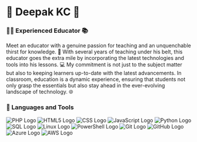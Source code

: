 # 🌱 Deepak KC 🌱

### 👩‍🏫  Experienced Educator 📚

Meet an educator with a genuine passion for teaching and an unquenchable thirst for knowledge. 🚀 With several years of teaching under his belt, this educator goes the extra mile by incorporating the latest technologies and tools into his lessons. 💻 My commitment is not just to the subject matter but also to keeping learners up-to-date with the latest advancements. In  classroom, education is a dynamic experience, ensuring that students not only grasp the essentials but also stay ahead in the ever-evolving landscape of technology. 🌐

### 🧰 Languages and Tools


![PHP Logo](https://img.shields.io/badge/PHP-777BB4?style=for-the-badge&logo=php&logoColor=white&labelColor=777BB4&logoWidth=30&logoHeight=30) ![HTML5 Logo](https://img.shields.io/badge/HTML5-E34F26?style=for-the-badge&logo=html5&logoColor=white&labelColor=E34F26&logoWidth=30&logoHeight=30) ![CSS Logo](https://img.shields.io/badge/CSS3-1572B6?style=for-the-badge&logo=css3&logoColor=white&labelColor=1572B6&logoWidth=30&logoHeight=30) ![JavaScript Logo](https://img.shields.io/badge/JavaScript-F7DF1E?style=for-the-badge&logo=javascript&logoColor=black&labelColor=F7DF1E&logoWidth=30&logoHeight=30) ![Python Logo](https://img.shields.io/badge/Python-3776AB?style=for-the-badge&logo=python&logoColor=white&labelColor=3776AB&logoWidth=30&logoHeight=30) ![SQL Logo](https://img.shields.io/badge/MySQL-4479A1?style=for-the-badge&logo=mysql&logoColor=white&labelColor=4479A1&logoWidth=30&logoHeight=30) ![Linux Logo](https://img.shields.io/badge/Linux-FCC624?style=for-the-badge&logo=linux&logoColor=black&labelColor=FCC624&logoWidth=30&logoHeight=30) ![PowerShell Logo](https://img.shields.io/badge/PowerShell-5391FE?style=for-the-badge&logo=powershell&logoColor=white&labelColor=5391FE&logoWidth=30&logoHeight=30) ![Git Logo](https://img.shields.io/badge/Git-F05032?style=for-the-badge&logo=git&logoColor=white&labelColor=F05032&logoWidth=30&logoHeight=30) ![GitHub Logo](https://img.shields.io/badge/GitHub-181717?style=for-the-badge&logo=github&logoColor=white&labelColor=181717&logoWidth=30&logoHeight=30) ![Azure Logo](https://img.shields.io/badge/Microsoft_Azure-0089D6?style=for-the-badge&logo=microsoft-azure&logoColor=white&labelColor=0089D6&logoWidth=30&logoHeight=30)
![AWS Logo](https://img.shields.io/badge/AWS-232F3E?style=for-the-badge&logo=amazon-aws&logoColor=white&labelColor=232F3E&logoWidth=30&logoHeight=30)


<br />


<!-- BEGIN YOUTUBE-CARDS -->


<!--
**dipaish/dipaish** is a ✨ _special_ ✨ repository because its `README.md` (this file) appears on your GitHub profile.

Here are some ideas to get you started:

- 🔭 I’m currently working on ...
- 🌱 I’m currently learning ...
- 👯 I’m looking to collaborate on ...
- 🤔 I’m looking for help with ...
- 💬 Ask me about ...
- 📫 How to reach me: ...
- 😄 Pronouns: ...
- ⚡ Fun fact: ...
-->
